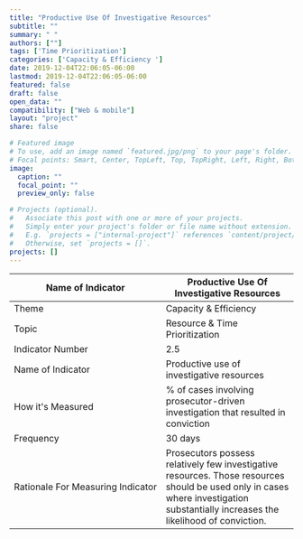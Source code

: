 ```yaml
---
title: "Productive Use Of Investigative Resources"
subtitle: ""
summary: " "
authors: [""]
tags: ['Time Prioritization']
categories: ['Capacity & Efficiency ']
date: 2019-12-04T22:06:05-06:00
lastmod: 2019-12-04T22:06:05-06:00
featured: false
draft: false
open_data: ""
compatibility: ["Web & mobile"]
layout: "project"
share: false

# Featured image
# To use, add an image named `featured.jpg/png` to your page's folder.
# Focal points: Smart, Center, TopLeft, Top, TopRight, Left, Right, BottomLeft, Bottom, BottomRight.
image:
  caption: ""
  focal_point: ""
  preview_only: false

# Projects (optional).
#   Associate this post with one or more of your projects.
#   Simply enter your project's folder or file name without extension.
#   E.g. `projects = ["internal-project"]` references `content/project/deep-learning/index.md`.
#   Otherwise, set `projects = []`.
projects: []
---
```


| **Name of Indicator**             | **Productive Use Of Investigative Resources**                                                                                                                                      |
|-----------------------------------|------------------------------------------------------------------------------------------------------------------------------------------------------------------------------------|
| Theme                             | Capacity & Efficiency                                                                                                                                                              |
| Topic                             | Resource & Time Prioritization                                                                                                                                                     |
| Indicator Number                  | 2.5                                                                                                                                                                                |
| Name of Indicator                 | Productive use of investigative resources                                                                                                                                          |
| How it's Measured                 | % of cases involving prosecutor-driven investigation that resulted in conviction                                                                                                   |
| Frequency                         | 30 days                                                                                                                                                                            |
| Rationale For Measuring Indicator | Prosecutors possess relatively few investigative resources. Those resources should be used only in cases where investigation substantially increases the likelihood of conviction. |





